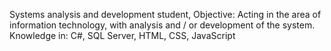 Systems analysis and development student,
Objective:
Acting in the area of ​​information technology, with analysis and / or development of the system.
Knowledge in: C#, SQL Server, HTML, CSS, JavaScript
